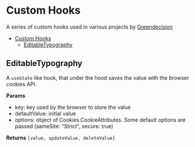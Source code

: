 # Custom Hooks

A series of custom hooks used in various projects by [Greendecision](https://www.greendecision.eu/wp/)
- [Custom Hooks](#custom-hooks)
  - [EditableTypography](#editabletypography)

## EditableTypography

A `useState` like hook, that under the hood saves the value with the browser cookies API.

**Params**

- key: key used by the browser to store the value
- defaultValue: initial value
- options: object of Cookies.CookieAttributes. Some default options are passed (sameSite: "Strict", secure: true)

**Returns**
`[value, updateValue, deleteValue]`
